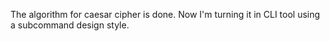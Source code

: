The algorithm for caesar cipher is done. Now I'm turning it in CLI tool using a subcommand design style.